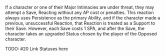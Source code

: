 If a character or one of their Major Intimacies are under threat, they may attempt a Save, Reacting without any AP cost or penalties. This reaction always uses Persistence as the primary Ability, and if the character made a previous, unsuccessful Reaction, that Reaction is treated as a Support to their Save. However, each Save costs 1 SPA, and after the Save, the character takes an upgraded Status chosen by the player of the Opposed character.

TODO: #20 Link Statuses here